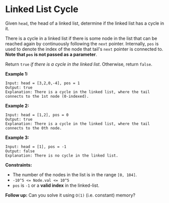 # Linked List Cycle

Given ```head```, the head of a linked list, determine if the linked list has a cycle in it.

There is a cycle in a linked list if there is some node in the list that can be reached again by continuously following the ```next``` pointer. Internally, ```pos``` is used to denote the index of the node that tail's ```next``` pointer is connected to. **Note that ```pos``` is not passed as a parameter**.

Return ```true``` *if there is a cycle in the linked list*. Otherwise, return ```false```.

**Example 1:**

```
Input: head = [3,2,0,-4], pos = 1
Output: true
Explanation: There is a cycle in the linked list, where the tail connects to the 1st node (0-indexed).
```

**Example 2:**

```
Input: head = [1,2], pos = 0
Output: true
Explanation: There is a cycle in the linked list, where the tail connects to the 0th node.
```

**Example 3:**

```
Input: head = [1], pos = -1
Output: false
Explanation: There is no cycle in the linked list.
``` 

**Constraints:**

- The number of the nodes in the list is in the range ```[0, 104]```.
- ```-10^5 <= Node.val <= 10^5```
- ```pos``` is ```-1``` or a **valid index** in the linked-list.
 

**Follow up:** Can you solve it using ```O(1)``` (i.e. constant) memory?